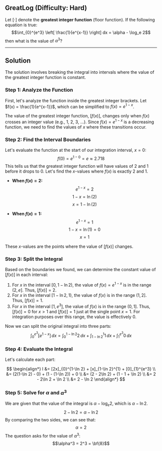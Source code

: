 ## GreatLog (Difficulty: Hard)

Let $[\cdot]$ denote the **greatest integer function** (floor function). If the following equation is true:
$$\int_{0}^{e^3} \left[ \frac{1}{e^{x-1}} \right] dx = \alpha - \log_e 2$$
then what is the value of $\alpha^3$?

***

## Solution

The solution involves breaking the integral into intervals where the value of the greatest integer function is constant.

### Step 1: Analyze the Function

First, let's analyze the function inside the greatest integer brackets. Let $f(x) = \frac{1}{e^{x-1}}$, which can be simplified to $f(x) = e^{1-x}$.

The value of the greatest integer function, $[f(x)]$, changes only when $f(x)$ crosses an integer value (e.g., 1, 2, 3, ...). Since $f(x) = e^{1-x}$ is a decreasing function, we need to find the values of $x$ where these transitions occur.

### Step 2: Find the Interval Boundaries

Let's evaluate the function at the start of our integration interval, $x=0$:
$$f(0) = e^{1-0} = e \approx 2.718$$
This tells us that the greatest integer function will have values of 2 and 1 before it drops to 0. Let's find the $x$-values where $f(x)$ is exactly 2 and 1.

* **When $f(x) = 2$:**
    $$e^{1-x} = 2$$
    $$1-x = \ln(2)$$
    $$x = 1 - \ln(2)$$

* **When $f(x) = 1$:**
    $$e^{1-x} = 1$$
    $$1-x = \ln(1) = 0$$
    $$x = 1$$

These $x$-values are the points where the value of $[f(x)]$ changes.

### Step 3: Split the Integral

Based on the boundaries we found, we can determine the constant value of $[f(x)]$ in each interval:

1.  For $x$ in the interval $[0, 1-\ln 2)$, the value of $f(x) = e^{1-x}$ is in the range $(2, e]$. Thus, $[f(x)] = 2$.
2.  For $x$ in the interval $[1-\ln 2, 1)$, the value of $f(x)$ is in the range $(1, 2]$. Thus, $[f(x)] = 1$.
3.  For $x$ in the interval $[1, e^3]$, the value of $f(x)$ is in the range $(0, 1]$. Thus, $[f(x)] = 0$ for $x > 1$ and $[f(x)]=1$ just at the single point $x=1$. For integration purposes over this range, the value is effectively 0.

Now we can split the original integral into three parts:
$$\int_{0}^{e^3} [e^{1-x}] \,dx = \int_{0}^{1-\ln 2} 2 \,dx + \int_{1-\ln 2}^{1} 1 \,dx + \int_{1}^{e^3} 0 \,dx$$

### Step 4: Evaluate the Integral

Let's calculate each part:

$$
\begin{align*}
I &= [2x]_{0}^{1-\ln 2} + [x]_{1-\ln 2}^{1} + [0]_{1}^{e^3} \\
&= (2(1-\ln 2) - 0) + (1 - (1-\ln 2)) + 0 \\
&= (2 - 2\ln 2) + (1 - 1 + \ln 2) \\
&= 2 - 2\ln 2 + \ln 2 \\
&= 2 - \ln 2
\end{align*}
$$

### Step 5: Solve for $\alpha$ and $\alpha^3$

We are given that the value of the integral is $\alpha - \log_e 2$, which is $\alpha - \ln 2$.
$$2 - \ln 2 = \alpha - \ln 2$$
By comparing the two sides, we can see that:
$$\alpha = 2$$
The question asks for the value of $\alpha^3$:
$$\alpha^3 = 2^3 = \bf{8}$$